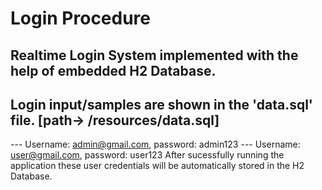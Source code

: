 # Login Procedure
## Realtime Login System implemented with the help of embedded H2 Database.
## Login input/samples are shown in the 'data.sql' file. [path-> /resources/data.sql]

--- Username: admin@gmail.com,  password: admin123
--- Username: user@gmail.com,  password: user123
After sucessfully running the application these user credentials will be automatically stored in the H2 Database.

